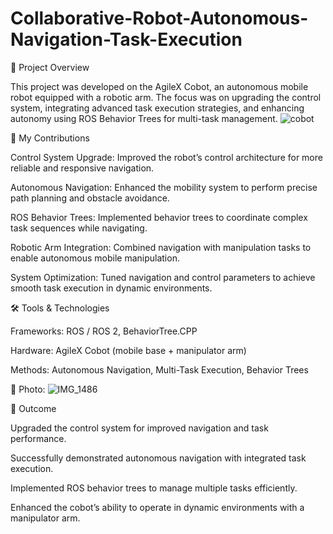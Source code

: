# Collaborative-Robot-Autonomous-Navigation-Task-Execution

📌 Project Overview

This project was developed on the AgileX Cobot, an autonomous mobile robot equipped with a robotic arm.
The focus was on upgrading the control system, integrating advanced task execution strategies, and enhancing autonomy using ROS Behavior Trees for multi-task management.
![cobot](https://github.com/user-attachments/assets/4d0b6095-1992-4402-9531-0f81257d3ecb)




🔧 My Contributions

Control System Upgrade: Improved the robot’s control architecture for more reliable and responsive navigation.

Autonomous Navigation: Enhanced the mobility system to perform precise path planning and obstacle avoidance.

ROS Behavior Trees: Implemented behavior trees to coordinate complex task sequences while navigating.

Robotic Arm Integration: Combined navigation with manipulation tasks to enable autonomous mobile manipulation.

System Optimization: Tuned navigation and control parameters to achieve smooth task execution in dynamic environments.

🛠️ Tools & Technologies

Frameworks: ROS / ROS 2, BehaviorTree.CPP

Hardware: AgileX Cobot (mobile base + manipulator arm)

Methods: Autonomous Navigation, Multi-Task Execution, Behavior Trees

📸 Photo:
![IMG_1486](https://github.com/user-attachments/assets/fd0a895c-5ed1-449c-891c-0d7c0a427b40)






🚀 Outcome

Upgraded the control system for improved navigation and task performance.

Successfully demonstrated autonomous navigation with integrated task execution.

Implemented ROS behavior trees to manage multiple tasks efficiently.

Enhanced the cobot’s ability to operate in dynamic environments with a manipulator arm.
